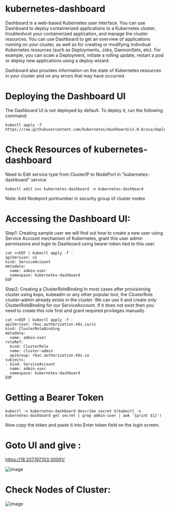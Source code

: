 # kubernetes-dashboard

Dashboard is a web-based Kubernetes user interface. You can use Dashboard to deploy containerized applications to a Kubernetes cluster, troubleshoot your containerized application, and manage the cluster resources. You can use Dashboard to get an overview of applications running on your cluster, as well as for creating or modifying individual Kubernetes resources (such as Deployments, Jobs, DaemonSets, etc). For example, you can scale a Deployment, initiate a rolling update, restart a pod or deploy new applications using a deploy wizard.

Dashboard also provides information on the state of Kubernetes resources in your cluster and on any errors that may have occurred.

# Deploying the Dashboard UI
  The Dashboard UI is not deployed by default. To deploy it, run the following command:
  
    kubectl apply -f https://raw.githubusercontent.com/kubernetes/dashboard/v2.0.0/aio/deploy/recommended.yaml

# Check Resources of kubernetes-dashboard
    
Need to Edit service type from ClusterIP to NodePort in "kubernetes-dashboard" service

    kubectl edit svc kubernetes-dashboard -n kubernetes-dashboard
    
Note: Add Nodeport portnumber in security group of cluster nodes

# Accessing the Dashboard UI:
Step1: Creating sample user
  we will find out how to create a new user using Service Account mechanism of Kubernetes, grant this user admin permissions and login to Dashboard using bearer token tied to this user.
  
    cat <<EOF | kubectl apply -f -
    apiVersion: v1
    kind: ServiceAccount
    metadata:
      name: admin-user
      namespace: kubernetes-dashboard
    EOF
Step2: Creating a ClusterRoleBinding
  In most cases after provisioning cluster using kops, kubeadm or any other popular tool, the ClusterRole cluster-admin already exists in the cluster. We can use it and create only ClusterRoleBinding for our ServiceAccount. If it does not exist then you need to create this role first and grant required privileges manually.
  
	cat <<EOF | kubectl apply -f -
	apiVersion: rbac.authorization.k8s.io/v1
	kind: ClusterRoleBinding
	metadata:
	  name: admin-user
	roleRef:
	  kind: ClusterRole
	  name: cluster-admin
	  apiGroup: rbac.authorization.k8s.io	  
	subjects:
	- kind: ServiceAccount
	  name: admin-user
	  namespace: kubernetes-dashboard
	EOF
    
# Getting a Bearer Token
    kubectl -n kubernetes-dashboard describe secret $(kubectl -n kubernetes-dashboard get secret | grep admin-user | awk '{print $1}')
 
 Now copy the token and paste it into Enter token field on the login screen.

# Goto UI and give <IP-Address>:<nodeport>
   https://18.207.197.103:30001/
 
  ![image](https://user-images.githubusercontent.com/58024415/101757031-ad624400-3afc-11eb-818a-da0fba33a04a.png)

# Check Nodes of Cluster:
  
  ![image](https://user-images.githubusercontent.com/58024415/101759134-39756b00-3aff-11eb-88a1-1b8566e6ae7a.png)
